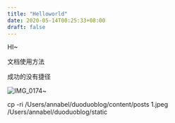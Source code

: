```yaml
---
title: "Helloworld"
date: 2020-05-14T00:25:33+08:00
draft: false
---
```


HI~ 

文档使用方法



成功的没有捷径

![IMG_0174](/IMG_0174.jpeg)~ 



cp -ri /Users/annabel/duoduoblog/content/posts 1.jpeg /Users/annabel/duoduoblog/static

